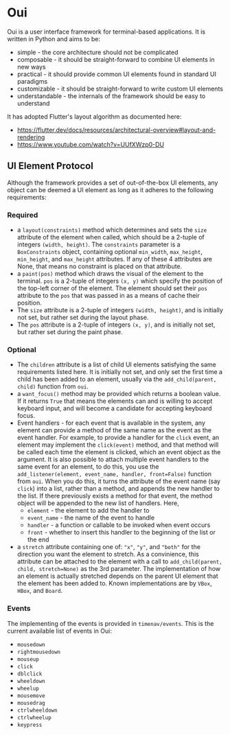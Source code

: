 # Oui

Oui is a user interface framework for terminal-based applications. It is written
in Python and aims to be:

* simple - the core architecture should not be complicated
* composable - it should be straight-forward to combine UI elements in new ways
* practical - it should provide common UI elements found in standard UI paradigms
* customizable - it should be straight-forward to write custom UI elements
* understandable - the internals of the framework should be easy to understand

It has adopted Flutter's layout algorithm as documented here:

* https://flutter.dev/docs/resources/architectural-overview#layout-and-rendering
* https://www.youtube.com/watch?v=UUfXWzp0-DU

## UI Element Protocol

Although the framework provides a set of out-of-the-box UI elements, any object can be
deemed a UI element as long as it adheres to the following requirements:

### Required

* a `layout(constraints)` method which determines and sets the `size` attribute
of the element when called, which should be a 2-tuple of integers `(width, height)`.
The `constraints` parameter is a `BoxConstraints` object, containing optional
`min_width`, `max_height`, `min_height`, and `max_height` attributes.
If any of these 4 attributes are None, that means no constraint is placed on that attribute.
* a `paint(pos)` method which draws the visual of the element to the terminal. `pos`
is a 2-tuple of integers `(x, y)` which specify the position of the top-left corner of
the element. The element should set their `pos` attribute to the `pos` that was passed in
as a means of cache their position.
* The `size` attribute is a 2-tuple of integers `(width, height)`, and is
initially not set, but rather set during the layout phase.
* The `pos` attribute is a 2-tuple of integers `(x, y)`, and is initially not set,
but rather set during the paint phase.

### Optional

* The `children` attribute is a list of child UI elements satisfying the same
requirements listed here. It is initially not set, and only set the first time a child
has been added to an element, usually via the `add_child(parent, child)` function from `oui`.
* a `want_focus()` method may be provided which returns a boolean value. If it returns `True`
that means the elements can and is willing to accept keyboard input, and will become a candidate
for accepting keyboard focus.
* Event handlers - for each event that is available in the system, any element can provide
a method of the same name as the event as the event handler. For example, to provide a handler
for the `click` event, an element may implement the `click(event)` method, and that method will
be called each time the element is clicked, which an event object as the argument. It is also
possible to attach multiple event handlers to the same event for an element, to do this, you
use the `add_listener(element, event_name, handler, front=False)` function from `oui`. When you
do this, it turns the attribute of the event name (say `click`) into a list, rather than a method,
and appends the new handler to the list. If there previously exists a method for that event, the
method object will be appended to the new list of handlers. Here,
    * `element` - the element to add the handler to
    * `event_name` - the name of the event to handle
    * `handler` - a function or callable to be invoked when event occurs
    * `front` - whether to insert this handler to the beginning of the list or the end
* a `stretch` attribute containing one of: `"x"`, `"y"`, and `"both"` for the direction you
want the element to stretch. As a convinience, this attribute can be attached to the element
with a call to `add_child(parent, child, stretch=None)` as the 3rd parameter. The implementation
of how an element is actually stretched depends on the parent UI element that the element has been
added to. Known implementations are by `VBox`, `HBox`, and `Board`.

### Events

The implementing of the events is provided in `timenav/events`.
This is the current available list of events in Oui:

* `mousedown`
* `rightmousedown`
* `mouseup`
* `click`
* `dblclick`
* `wheeldown`
* `wheelup`
* `mousemove`
* `mousedrag`
* `ctrlwheeldown`
* `ctrlwheelup`
* `keypress`